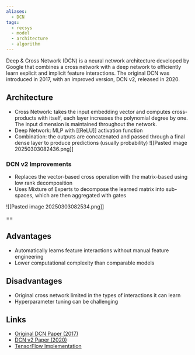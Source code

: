 ```yaml
---
aliases:
  - DCN
tags:
  - recsys
  - model
  - architecture
  - algorithm
---
```

Deep & Cross Network (DCN) is a neural network architecture developed by Google that combines a cross network with a deep network to efficiently learn explicit and implicit feature interactions. The original DCN was introduced in 2017, with an improved version, DCN v2, released in 2020.
## Architecture
* Cross Network: takes the input embedding vector and computes cross-products with itself, each layer increases the polynomial degree by one. The input dimension is maintained throughout the network.
* Deep Network: MLP with [[ReLU]] activation function
* Combination: the outputs are concatenated and passed through a final dense layer to produce predictions (usually probability)
![[Pasted image 20250303082436.png]]

### DCN v2 Improvements
* Replaces the vector-based cross operation with the matrix-based using low rank decomposition
* Uses Mixture of Experts to decompose the learned matrix into sub-spaces, which are then aggregated with gates

![[Pasted image 20250303082534.png]]

==

## Advantages
- Automatically learns feature interactions without manual feature engineering
- Lower computational complexity than comparable models

## Disadvantages
- Original cross network limited in the types of interactions it can learn
- Hyperparameter tuning can be challenging

## Links

- [Original DCN Paper (2017)](https://arxiv.org/abs/1708.05123)
- [DCN v2 Paper (2020)](https://arxiv.org/abs/2008.13535)
- [TensorFlow Implementation](https://www.tensorflow.org/recommenders/examples/dcn)
